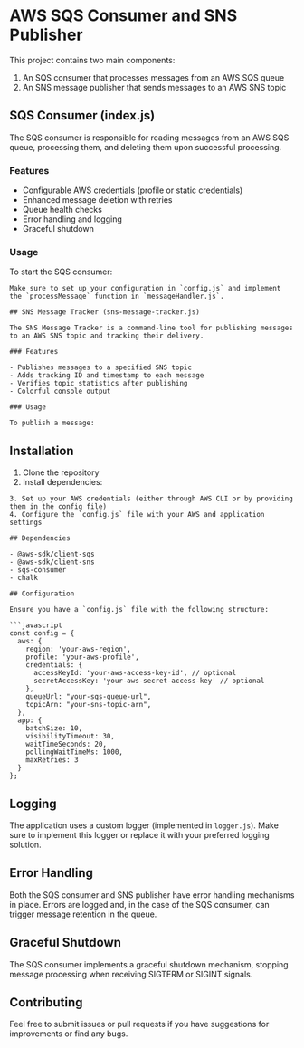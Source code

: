 # AWS SQS Consumer and SNS Publisher

This project contains two main components:

1. An SQS consumer that processes messages from an AWS SQS queue
2. An SNS message publisher that sends messages to an AWS SNS topic

## SQS Consumer (index.js)

The SQS consumer is responsible for reading messages from an AWS SQS queue, processing them, and deleting them upon successful processing.

### Features

- Configurable AWS credentials (profile or static credentials)
- Enhanced message deletion with retries
- Queue health checks
- Error handling and logging
- Graceful shutdown

### Usage

To start the SQS consumer:

```
Make sure to set up your configuration in `config.js` and implement the `processMessage` function in `messageHandler.js`.

## SNS Message Tracker (sns-message-tracker.js)

The SNS Message Tracker is a command-line tool for publishing messages to an AWS SNS topic and tracking their delivery.

### Features

- Publishes messages to a specified SNS topic
- Adds tracking ID and timestamp to each message
- Verifies topic statistics after publishing
- Colorful console output

### Usage

To publish a message:

```

## Installation

1. Clone the repository
2. Install dependencies:

````
3. Set up your AWS credentials (either through AWS CLI or by providing them in the config file)
4. Configure the `config.js` file with your AWS and application settings

## Dependencies

- @aws-sdk/client-sqs
- @aws-sdk/client-sns
- sqs-consumer
- chalk

## Configuration

Ensure you have a `config.js` file with the following structure:

```javascript
const config = {
  aws: {
    region: 'your-aws-region',
    profile: 'your-aws-profile',
    credentials: {
      accessKeyId: 'your-aws-access-key-id', // optional
      secretAccessKey: 'your-aws-secret-access-key' // optional
    },
    queueUrl: "your-sqs-queue-url",
    topicArn: "your-sns-topic-arn",
  },
  app: {
    batchSize: 10,
    visibilityTimeout: 30,
    waitTimeSeconds: 20,
    pollingWaitTimeMs: 1000,
    maxRetries: 3
  }
};

````

## Logging

The application uses a custom logger (implemented in `logger.js`). Make sure to implement this logger or replace it with your preferred logging solution.

## Error Handling

Both the SQS consumer and SNS publisher have error handling mechanisms in place. Errors are logged and, in the case of the SQS consumer, can trigger message retention in the queue.

## Graceful Shutdown

The SQS consumer implements a graceful shutdown mechanism, stopping message processing when receiving SIGTERM or SIGINT signals.

## Contributing

Feel free to submit issues or pull requests if you have suggestions for improvements or find any bugs.

